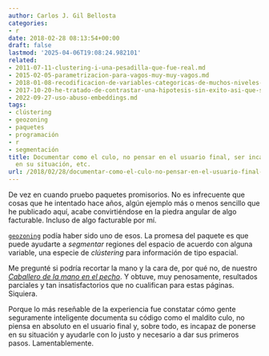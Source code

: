 ```yaml
---
author: Carlos J. Gil Bellosta
categories:
- r
date: 2018-02-28 08:13:54+00:00
draft: false
lastmod: '2025-04-06T19:08:24.982101'
related:
- 2011-07-11-clustering-i-una-pesadilla-que-fue-real.md
- 2015-02-05-parametrizacion-para-vagos-muy-muy-vagos.md
- 2018-01-08-recodificacion-de-variables-categoricas-de-muchos-niveles-ayuda.md
- 2017-10-20-he-tratado-de-contrastar-una-hipotesis-sin-exito-asi-que-solo-publico-el-subproducto.md
- 2022-09-27-uso-abuso-embeddings.md
tags:
- clústering
- geozoning
- paquetes
- programación
- r
- segmentación
title: Documentar como el culo, no pensar en el usuario final, ser incapaz de ponerte
  en su situación, etc.
url: /2018/02/28/documentar-como-el-culo-no-pensar-en-el-usuario-final-ser-incapaz-de-ponerte-en-su-situacion-etc/
---
```


De vez en cuando pruebo paquetes promisorios. No es infrecuente que cosas que he intentado hace años, algún ejemplo más o menos sencillo que he publicado aquí, acabe convirtiéndose en la piedra angular de algo facturable. Incluso de algo facturable por mí.

[`geozoning`](https://cran.r-project.org/package=geozoning) podía haber sido uno de esos. La promesa del paquete es que puede ayudarte a _segmentar_ regiones del espacio de acuerdo con alguna variable, una especie de _clústering_ para información de tipo espacial.

Me pregunté si podría recortar la mano y la cara de, por qué no, de nuestro [_Caballero de la mano en el pecho_](https://datanalytics.com/2015/03/24/compresion-con-svd/). Y obtuve, muy penosamente, resultados parciales y tan insatisfactorios que no cualifican para estas páginas. Siquiera.

Porque lo más reseñable de la experiencia fue constatar cómo gente seguramente inteligente documenta su código como el maldito culo, no piensa en absoluto en el usuario final y, sobre todo, es incapaz de ponerse en su situación y ayudarle con lo justo y necesario a dar sus primeros pasos. Lamentablemente.
